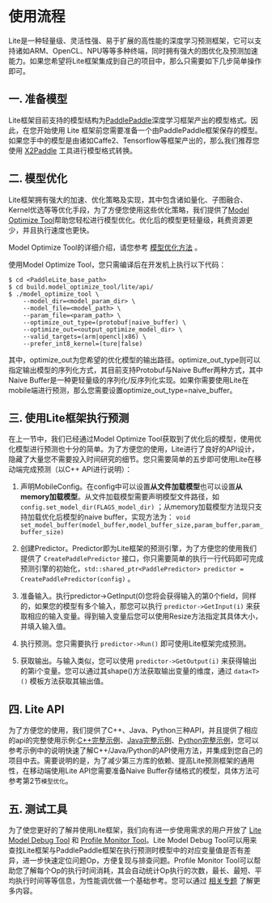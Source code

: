 # 使用流程

Lite是一种轻量级、灵活性强、易于扩展的高性能的深度学习预测框架，它可以支持诸如ARM、OpenCL、NPU等等多种终端，同时拥有强大的图优化及预测加速能力。如果您希望将Lite框架集成到自己的项目中，那么只需要如下几步简单操作即可。

## 一. 准备模型

Lite框架目前支持的模型结构为[PaddlePaddle](https://github.com/PaddlePaddle/Paddle)深度学习框架产出的模型格式。因此，在您开始使用 Lite 框架前您需要准备一个由PaddlePaddle框架保存的模型。
如果您手中的模型是由诸如Caffe2、Tensorflow等框架产出的，那么我们推荐您使用 [X2Paddle](https://github.com/PaddlePaddle/X2Paddle) 工具进行模型格式转换。

## 二. 模型优化

Lite框架拥有强大的加速、优化策略及实现，其中包含诸如量化、子图融合、Kernel优选等等优化手段，为了方便您使用这些优化策略，我们提供了[Model Optimize Tool](../model_optimize_tool)帮助您轻松进行模型优化。优化后的模型更轻量级，耗费资源更少，并且执行速度也更快。

Model Optimize Tool的详细介绍，请您参考 [模型优化方法](../model_optimize_tool) 。

使用Model Optimize Tool，您只需编译后在开发机上执行以下代码：

``` shell
$ cd <PaddleLite_base_path>
$ cd build.model_optimize_tool/lite/api/
$ ./model_optimize_tool \
    --model_dir=<model_param_dir> \
    --model_file=<model_path> \
    --param_file=<param_path> \
    --optimize_out_type=(protobuf|naive_buffer) \
    --optimize_out=<output_optimize_model_dir> \
    --valid_targets=(arm|opencl|x86) \
    --prefer_int8_kernel=(ture|false)
```

其中，optimize_out为您希望的优化模型的输出路径。optimize_out_type则可以指定输出模型的序列化方式，其目前支持Protobuf与Naive Buffer两种方式，其中Naive Buffer是一种更轻量级的序列化/反序列化实现。如果你需要使用Lite在mobile端进行预测，那么您需要设置optimize_out_type=naive_buffer。

## 三. 使用Lite框架执行预测

在上一节中，我们已经通过Model Optimize Tool获取到了优化后的模型，使用优化模型进行预测也十分的简单。为了方便您的使用，Lite进行了良好的API设计，隐藏了大量您不需要投入时间研究的细节。您只需要简单的五步即可使用Lite在移动端完成预测（以C++ API进行说明）：


1. 声明MobileConfig。在config中可以设置**从文件加载模型**也可以设置**从memory加载模型**。从文件加载模型需要声明模型文件路径，如 `config.set_model_dir(FLAGS_model_dir)` ；从memory加载模型方法现只支持加载优化后模型的naive buffer，实现方法为：
`void set_model_buffer(model_buffer,model_buffer_size,param_buffer,param_buffer_size) `

2. 创建Predictor。Predictor即为Lite框架的预测引擎，为了方便您的使用我们提供了 `CreatePaddlePredictor` 接口，你只需要简单的执行一行代码即可完成预测引擎的初始化，`std::shared_ptr<PaddlePredictor> predictor = CreatePaddlePredictor(config)` 。
3. 准备输入。执行predictor->GetInput(0)您将会获得输入的第0个field，同样的，如果您的模型有多个输入，那您可以执行 `predictor->GetInput(i)` 来获取相应的输入变量。得到输入变量后您可以使用Resize方法指定其具体大小，并填入输入值。
4. 执行预测。您只需要执行 `predictor->Run()` 即可使用Lite框架完成预测。
5. 获取输出。与输入类似，您可以使用 `predictor->GetOutput(i)` 来获得输出的第i个变量。您可以通过其shape()方法获取输出变量的维度，通过 `data<T>()` 模板方法获取其输出值。




## 四. Lite API

为了方便您的使用，我们提供了C++、Java、Python三种API，并且提供了相应的api的完整使用示例:[C++完整示例](../cpp_demo)、[Java完整示例](../java_demo)、[Python完整示例](../cuda)，您可以参考示例中的说明快速了解C++/Java/Python的API使用方法，并集成到您自己的项目中去。需要说明的是，为了减少第三方库的依赖、提高Lite预测框架的通用性，在移动端使用Lite API您需要准备Naive Buffer存储格式的模型，具体方法可参考第2节`模型优化`。

## 五. 测试工具

为了使您更好的了解并使用Lite框架，我们向有进一步使用需求的用户开放了 [Lite Model Debug Tool](../debug_tools) 和 [Profile Monitor Tool](../debug_tools)。Lite Model Debug Tool可以用来查找Lite框架与PaddlePaddle框架在执行预测时模型中的对应变量值是否有差异，进一步快速定位问题Op，方便复现与排查问题。Profile Monitor Tool可以帮助您了解每个Op的执行时间消耗，其会自动统计Op执行的次数，最长、最短、平均执行时间等等信息，为性能调优做一个基础参考。您可以通过 [相关专题](../debug_tools) 了解更多内容。
